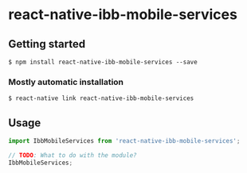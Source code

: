 # react-native-ibb-mobile-services

## Getting started

`$ npm install react-native-ibb-mobile-services --save`

### Mostly automatic installation

`$ react-native link react-native-ibb-mobile-services`

## Usage
```javascript
import IbbMobileServices from 'react-native-ibb-mobile-services';

// TODO: What to do with the module?
IbbMobileServices;
```
